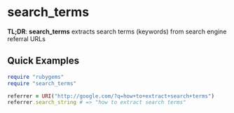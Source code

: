 # search\_terms

**TL;DR**: **search\_terms** extracts search terms (keywords) from
search engine referral URLs

## Quick Examples

```ruby
require "rubygems"
require "search_terms"

referrer = URI("http://google.com/?q=how+to+extract+search+terms")
referrer.search_string # => "how to extract search terms"
```
